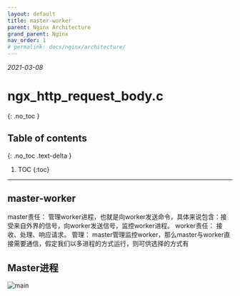 ```yaml
---
layout: default
title: master-worker
parent: Nginx Architecture
grand_parent: Nginx
nav_order: 1
# permalink: docs/nginx/architecture/
---
```


*2021-03-08*
# ngx_http_request_body.c
{: .no_toc }

## Table of contents
{: .no_toc .text-delta }

1. TOC
{:toc}

---

## master-worker

master责任：
	管理worker进程，也就是向worker发送命令，具体来说包含：接受来自外界的信号，向worker发送信号，监控worker进程。
worker责任：
         接收、处理、响应请求。
管理：
master管理监控worker，那么master与worker直接需要通信，假定我们以多进程的方式运行，则可供选择的方式有


## Master进程
![main](/assets/images/nginx/main.png)